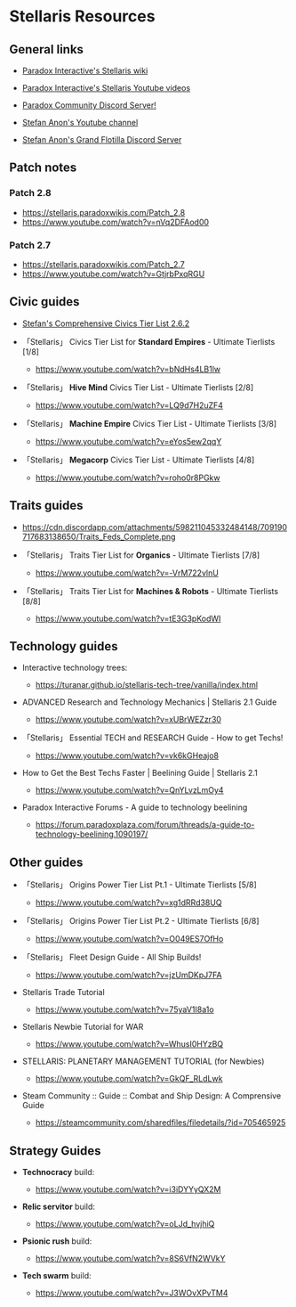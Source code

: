 # Stellaris Resources

## General links

- [Paradox Interactive's Stellaris wiki](https://stellaris.paradoxwikis.com/Stellaris_Wiki) 

- [Paradox Interactive's Stellaris Youtube videos](https://www.youtube.com/playlist?list=PL4hR-M4rl7uddAwqx5teD_wuqmrTa-lTm)

- [Paradox Community Discord Server!](https://discord.com/invite/ParadoxMP)

- [Stefan Anon's Youtube channel](https://www.youtube.com/channel/UC_2sl-9BfzTA2Lby4hMG0_A/videos)

- [Stefan Anon's Grand Flotilla Discord Server](https://discord.gg/aG5BEyW)


## Patch notes

### Patch 2.8
- https://stellaris.paradoxwikis.com/Patch_2.8
- https://www.youtube.com/watch?v=nVq2DFAod00

### Patch 2.7
- https://stellaris.paradoxwikis.com/Patch_2.7
- https://www.youtube.com/watch?v=GtjrbPxqRGU


## Civic guides

- [Stefan's Comprehensive Civics Tier List 2.6.2](https://cdn.discordapp.com/attachments/598211045332484148/692818626193129504/Ultimate_Tier_List_Federations_III.png)

- 「Stellaris」 Civics Tier List for **Standard Empires** - Ultimate Tierlists [1/8] 
  - https://www.youtube.com/watch?v=bNdHs4LB1lw

- 「Stellaris」 **Hive Mind** Civics Tier List - Ultimate Tierlists [2/8] 
  - https://www.youtube.com/watch?v=LQ9d7H2uZF4

- 「Stellaris」 **Machine Empire** Civics Tier List - Ultimate Tierlists [3/8] 
  - https://www.youtube.com/watch?v=eYos5ew2qqY

- 「Stellaris」 **Megacorp** Civics Tier List - Ultimate Tierlists [4/8]
  - https://www.youtube.com/watch?v=roho0r8PGkw


## Traits guides

- https://cdn.discordapp.com/attachments/598211045332484148/709190717683138650/Traits_Feds_Complete.png

- 「Stellaris」 Traits Tier List for **Organics** - Ultimate Tierlists [7/8] 
  - https://www.youtube.com/watch?v=-VrM722vlnU

- 「Stellaris」 Traits Tier List for **Machines & Robots** - Ultimate Tierlists [8/8] 
  - https://www.youtube.com/watch?v=tE3G3pKodWI


## Technology guides

- Interactive technology trees:
  - https://turanar.github.io/stellaris-tech-tree/vanilla/index.html

- ADVANCED Research and Technology Mechanics | Stellaris 2.1 Guide 
  - https://www.youtube.com/watch?v=xUBrWEZzr30

- 「Stellaris」 Essential TECH and RESEARCH Guide - How to get Techs! 
  - https://www.youtube.com/watch?v=vk6kGHeajo8

- How to Get the Best Techs Faster | Beelining Guide | Stellaris 2.1 
  - https://www.youtube.com/watch?v=QnYLvzLmOy4

- Paradox Interactive Forums - A guide to technology beelining
  - https://forum.paradoxplaza.com/forum/threads/a-guide-to-technology-beelining.1090197/


## Other guides

- 「Stellaris」 Origins Power Tier List Pt.1 - Ultimate Tierlists [5/8] 
  - https://www.youtube.com/watch?v=xg1dRRd38UQ
	
- 「Stellaris」 Origins Power Tier List Pt.2 - Ultimate Tierlists [6/8] 
  - https://www.youtube.com/watch?v=O049ES7OfHo
	
- 「Stellaris」 Fleet Design Guide - All Ship Builds! 
  - https://www.youtube.com/watch?v=jzUmDKpJ7FA
	
- Stellaris Trade Tutorial 
  - https://www.youtube.com/watch?v=75yaV1I8a1o
	
- Stellaris Newbie Tutorial for WAR 
  - https://www.youtube.com/watch?v=WhusI0HYzBQ
	
- STELLARIS: PLANETARY MANAGEMENT TUTORIAL (for Newbies) 
  - https://www.youtube.com/watch?v=GkQF_RLdLwk
	
- Steam Community :: Guide :: Combat and Ship Design: A Comprensive Guide
  - https://steamcommunity.com/sharedfiles/filedetails/?id=705465925


## Strategy Guides

- **Technocracy** build:
  - https://www.youtube.com/watch?v=i3iDYYyQX2M

- **Relic servitor** build:
  - https://www.youtube.com/watch?v=oLJd_hvjhiQ

- **Psionic rush** build:
  - https://www.youtube.com/watch?v=8S6VfN2WVkY

- **Tech swarm** build:
  - https://www.youtube.com/watch?v=J3WOvXPvTM4
